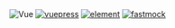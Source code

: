 <img :src="$withBase('/images/vue.png')" alt="Vue">
<a href="https://vuepress.vuejs.org/zh/" target="_blank"><img :src="$withBase('/images/vuepress.png')" alt="vuepress"></a>
<a href="https://element.eleme.cn/#/zh-CN" target="_blank"><img :src="$withBase('/images/element.jpg')" alt="element"></a>
<a href="https://www.fastmock.site/#/" target="_blank"><img :src="$withBase('/images/fastmock.png')" alt="fastmock"></a>